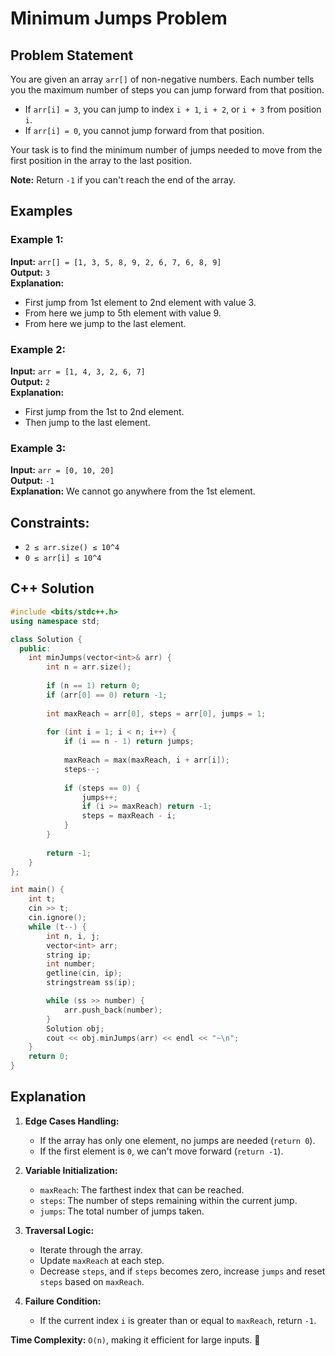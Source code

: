 # Minimum Jumps Problem

## Problem Statement
You are given an array `arr[]` of non-negative numbers. Each number tells you the maximum number of steps you can jump forward from that position.

- If `arr[i] = 3`, you can jump to index `i + 1`, `i + 2`, or `i + 3` from position `i`.
- If `arr[i] = 0`, you cannot jump forward from that position.

Your task is to find the minimum number of jumps needed to move from the first position in the array to the last position.

**Note:** Return `-1` if you can't reach the end of the array.

## Examples

### Example 1:
**Input:** `arr[] = [1, 3, 5, 8, 9, 2, 6, 7, 6, 8, 9]`  
**Output:** `3`  
**Explanation:**
- First jump from 1st element to 2nd element with value 3.
- From here we jump to 5th element with value 9.
- From here we jump to the last element.

### Example 2:
**Input:** `arr = [1, 4, 3, 2, 6, 7]`  
**Output:** `2`  
**Explanation:**
- First jump from the 1st to 2nd element.
- Then jump to the last element.

### Example 3:
**Input:** `arr = [0, 10, 20]`  
**Output:** `-1`  
**Explanation:** We cannot go anywhere from the 1st element.

## Constraints:
- `2 ≤ arr.size() ≤ 10^4`
- `0 ≤ arr[i] ≤ 10^4`

## C++ Solution

```cpp
#include <bits/stdc++.h>
using namespace std;

class Solution {
  public:
    int minJumps(vector<int>& arr) {
        int n = arr.size();
        
        if (n == 1) return 0;
        if (arr[0] == 0) return -1;
        
        int maxReach = arr[0], steps = arr[0], jumps = 1;
        
        for (int i = 1; i < n; i++) {
            if (i == n - 1) return jumps;
            
            maxReach = max(maxReach, i + arr[i]);
            steps--;
            
            if (steps == 0) {
                jumps++;
                if (i >= maxReach) return -1;
                steps = maxReach - i;
            }
        }
        
        return -1;
    }
};

int main() {
    int t;
    cin >> t;
    cin.ignore();
    while (t--) {
        int n, i, j;
        vector<int> arr;
        string ip;
        int number;
        getline(cin, ip);
        stringstream ss(ip);

        while (ss >> number) {
            arr.push_back(number);
        }
        Solution obj;
        cout << obj.minJumps(arr) << endl << "~\n";
    }
    return 0;
}
```

## Explanation

1. **Edge Cases Handling:**
   - If the array has only one element, no jumps are needed (`return 0`).
   - If the first element is `0`, we can't move forward (`return -1`).

2. **Variable Initialization:**
   - `maxReach`: The farthest index that can be reached.
   - `steps`: The number of steps remaining within the current jump.
   - `jumps`: The total number of jumps taken.

3. **Traversal Logic:**
   - Iterate through the array.
   - Update `maxReach` at each step.
   - Decrease `steps`, and if `steps` becomes zero, increase `jumps` and reset `steps` based on `maxReach`.

4. **Failure Condition:**
   - If the current index `i` is greater than or equal to `maxReach`, return `-1`.

**Time Complexity:** `O(n)`, making it efficient for large inputs. 🚀
